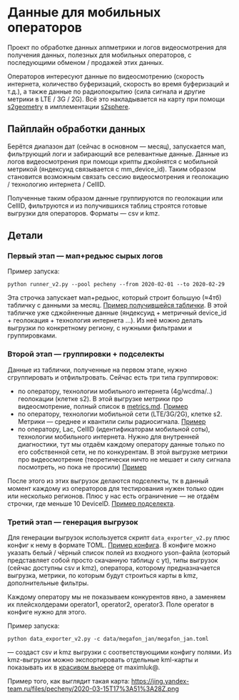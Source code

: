 # Данные для мобильных операторов

Проект по обработке данных аппметрики и логов видеосмотрения для получения данных, полезных для мобильных операторов, с последующими обменом / продажей этих данных.

Операторов интересуют данные по видеосмотрению (скорость интернета, количество буферизаций, скорость во время буферизаций и т.д.), а также данные по радиопокрытию (сила сигнала и другие метрики в LTE / 3G / 2G). Всё это накладывается на карту при помощи [s2geometry](https://s2geometry.io/) в имплементации [s2sphere](https://github.com/sidewalklabs/s2sphere).

## Пайплайн обработки данных

Берётся диапазон дат (сейчас в основном — месяц), запускается мап, фильтрующий логи и забирающий все релевантные данные. Данные из логов видеосмотрения при помощи крипты джойнятся с мобильной метрикой (яндексуид связывается с mm_device_id). Таким образом становится возможным связать сессию видеосмотрения и геолокацию / технологию интернета / CellID.

Полученные таким образом данные группируются по геолокации или CellID, фильтруются и из получившихся таблиц строятся готовые выгрузки для операторов. Форматы — csv и kmz.

## Детали

### Первый этап — мап+редьюс сырых логов

Пример запуска:

`python runner_v2.py --pool pecheny --from 2020-02-01 --to 2020-02-29`

Эта строчка запускает мап+редьюс, который строит большую (≈4тб) табличку с данными за месяц. [Пример получившейся таблички](//home/videoquality/vh_analytics/mma-3568-tele2/new_algo_test/2020-02-01_2020-02-29/reduced1). В этой табличке уже сджойненные данные (яндексуид + метричный device_id + геолокация + технология интернета ...). Из неё можно делать выгрузки по конкретному региону, с нужными фильтрами и группировками.

### Второй этап — группировки + подселекты

Данные из таблички, полученные на первом этапе, нужно сгруппировать и отфильтровать. Сейчас есть три типа группировок:

- по оператору, технологии мобильного интернета (4g/wcdma/..) геолокации (клетке s2). В этой выгрузке метрики про видеосмотрение, полный список в [metrics.md](https://a.yandex-team.ru/arc/trunk/arcadia/analytics/videolog/strm-stats/operators_data/v2/metrics.md). [Пример](https://yql.yandex-team.ru/Operations/XmilRmHljoub4PBvaRX0YJO5694O3yUob7x7zYtTpeM=)
- по оператору, технологии мобильной сети (LTE/3G/2G), клетке s2. Метрики — среднее и квантили силы радиосигнала. [Пример](https://yql.yandex-team.ru/Operations/XmisOlPzVA-yjf1tCRKvtcD0zjYPmJhUyQU9vHqg8S0=)
- по оператору, Lac, CellID (идентификаторам мобильной соты), технологии мобильного интернета. Нужно для внутренней диагностики, тут мы отдаём каждому оператору данные только по его собственной сети, не по конкурентам. В этой выгрузке метрики про видеосмотрение (теоретически ничто не мешает и силу сигнала посмотреть, но пока не просили) [Пример](https://yql.yandex-team.ru/Operations/XmilsGHljoub4PDjMHY4ZlfgR7L6B-mdKJo10tj0ZbE=)

После этого из этих выгрузок делаются подселекты, тк в данный момент каждому из операторов для тестирования нужен только один или несколько регионов. Плюс у нас есть ограничение — не отдаём строчки, где меньше 10 DeviceID. [Пример подселекта](https://yql.yandex-team.ru/Operations/Xmj-3p3udqJPFs8olvg8vR7uSzjD-N66Oy6rWyzhpJQ=).

### Третий этап — генерация выгрузок

Для генерации выгрузок используется скрипт `data_exporter_v2.py` плюс конфиг к нему в формате TOML. [Пример конфига](https://a.yandex-team.ru/arc/trunk/arcadia/analytics/videolog/strm-stats/operators_data/v2/kmz_gen/tomls/megafon_jan.toml). В конфиге можно указать белый / чёрный список полей из входного yson-файла (который представляет собой просто скачанную таблицу с yt), типы выгрузок (сейчас доступны csv и kmz), оператора, которому предназначается выгрузка, метрики, по которым будут строиться карты в kmz, дополнительные фильтры.

Каждому оператору мы не показываем конкурентов явно, а заменяем их плейсхолдерами operator1, operator2, operator3. Поле operator в конфиге нужно для этого.

Пример запуска:

`python data_exporter_v2.py -c data/megafon_jan/megafon_jan.toml`

— создаст csv и kmz выгрузки с соответствующими конфигу полями. Из kmz-выгрузки можно экспортировать отдельные kml-карты и показывать их в [красивом вьюере](https://st.yandex-team.ru/VIDEOUI-10643) от maximluk@.

Пример того, как выглядит такая карта: https://jing.yandex-team.ru/files/pecheny/2020-03-15T17%3A51%3A28Z.png